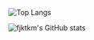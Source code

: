 ![Top Langs](https://github-readme-stats-xi-wheat-75.vercel.app/api/top-langs/?username=fjktkm&count_private=true&hide=html,makefile,css,perl,raku&layout=compact&card_width=467&langs_count=20&size_weight=0.5&count_weight=0.5&exclude_repo=github-readme-stats,hugo-paper,Tracking-Control)

![fjktkm's GitHub stats](https://github-readme-stats-xi-wheat-75.vercel.app/api?username=fjktkm&show_icons=true&count_private=true&exclude_repo=github-readme-stats)
